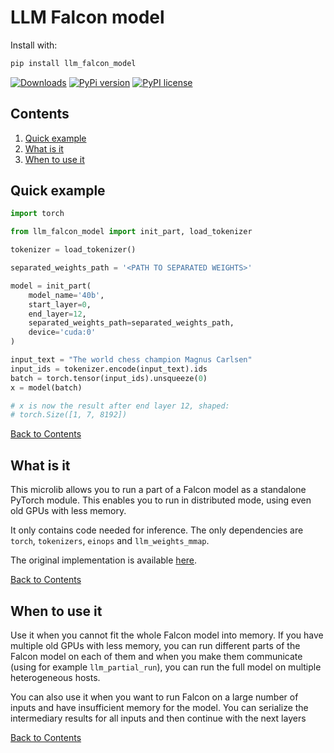 # LLM Falcon model

Install with:

```bash
pip install llm_falcon_model
```

[![Downloads](https://static.pepy.tech/badge/llm_falcon_model/month)](https://pepy.tech/project/llm_falcon_model)
[![PyPi version](https://badgen.net/pypi/v/llm_falcon_model/)](https://pypi.com/project/llm_falcon_model)
[![PyPI license](https://img.shields.io/pypi/l/llm_falcon_model.svg)](https://pypi.python.org/pypi/llm_falcon_model/)


## Contents

1. [Quick example](#quick-example)
2. [What is it](#what-is-it)
3. [When to use it](#when-to-use-it)


## Quick example

```python
import torch

from llm_falcon_model import init_part, load_tokenizer

tokenizer = load_tokenizer()

separated_weights_path = '<PATH TO SEPARATED WEIGHTS>'

model = init_part(
    model_name='40b',
    start_layer=0,
    end_layer=12,
    separated_weights_path=separated_weights_path,
    device='cuda:0'
)

input_text = "The world chess champion Magnus Carlsen"
input_ids = tokenizer.encode(input_text).ids
batch = torch.tensor(input_ids).unsqueeze(0)
x = model(batch)

# x is now the result after end layer 12, shaped:
# torch.Size([1, 7, 8192])
```

[Back to Contents](#contents)

## What is it

This microlib allows you to run a part of a Falcon model as a standalone PyTorch module.
This enables you to run in distributed mode, using even old GPUs with less memory.

It only contains code needed for inference.
The only dependencies are `torch`, `tokenizers`, `einops` and `llm_weights_mmap`.

The original implementation is available [here](https://huggingface.co/tiiuae).

[Back to Contents](#contents)

## When to use it

Use it when you cannot fit the whole Falcon model into memory. If you have multiple
old GPUs with less memory, you can run different parts of the Falcon model on each of them and when
you make them communicate (using for example `llm_partial_run`), you can run the full model on multiple
heterogeneous hosts.

You can also use it when you want to run Falcon on a large number of inputs and have insufficient memory for the model.
You can serialize the intermediary results for all inputs and then continue with the next layers

[Back to Contents](#contents)